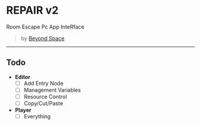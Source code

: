# REPAIR v2

Room Escape Pc App InteRface

> by [Beyond Space](https://beyond-space.com)

---

## Todo

- **Editor**
    - [ ] Add Entry Node
    - [ ] Management Variables
    - [ ] Resource Control
    - [ ] Copy/Cut/Paste
- **Player**
    - [ ] Everything
